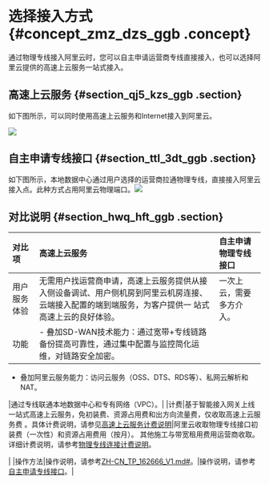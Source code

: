 # 选择接入方式 {#concept_zmz_dzs_ggb .concept}

通过物理专线接入阿里云时，您可以自主申请运营商专线直接接入，也可以选择阿里云提供的高速上云服务一站式接入。

## 高速上云服务 {#section_qj5_kzs_ggb .section}

如下图所示，可以同时使用高速上云服务和Internet接入到阿里云。

![](http://static-aliyun-doc.oss-cn-hangzhou.aliyuncs.com/assets/img/83738/156376597745512_zh-CN.png)

## 自主申请专线接口 {#section_ttl_3dt_ggb .section}

如下图所示，本地数据中心通过用户选择的运营商拉通物理专线，直接接入阿里云接入点。此种方式占用阿里云物理端口。![](http://static-aliyun-doc.oss-cn-hangzhou.aliyuncs.com/assets/img/83738/156376597735446_zh-CN.png)

## 对比说明 {#section_hwq_hft_ggb .section}

|对比项|高速上云服务|自主申请物理专线接口|
|:--|:-----|:---------|
|用户服务体验|无需用户找运营商申请，高速上云服务提供从接入侧设备调试、用户侧机房到阿里云机房连接、云端接入配置的端到端服务，为客户提供一 站式高速上云的良好体验。|一次上云，需要多方介入。|
|功能| -   叠加SD-WAN技术能力：通过宽带+专线链路备份提高可靠性，通过集中配置与监控简化运维，对链路安全加密。
-   叠加阿里云服务能力：访问云服务（OSS、DTS、RDS等）、私网云解析和NAT。

 |通过专线联通本地数据中心和专有网络（VPC）。|
|计费|基于智能接入网关上线一站式高速上云服务，免初装费、资源占用费和出方向流量费，仅收取高速上云服务费 。具体计费说明，请参见[高速上云服务计费说明](../intl.zh-CN/产品定价/高速上云服务计费说明.md#)|阿里云收取物理专线接口初装费（一次性）和资源占用费用（按月）。 其他施工与带宽租用费用运营商收取。详细计费说明，请参考[物理专线连接计费说明](../intl.zh-CN/产品定价/物理专线连接计费说明.md#)。

 |
|操作方法|操作说明，请参考[ZH-CN\_TP\_162666\_V1.md\#](intl.zh-CN/高速上云服务（beta）/开通高速上云服务.md#)。|操作说明，请参考[自主申请专线接口](../intl.zh-CN/物理专线连接/自主申请专线接口.md#)。|

